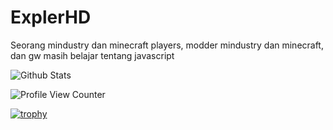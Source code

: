 # ExplerHD

Seorang mindustry dan minecraft players, modder mindustry dan minecraft, dan gw masih belajar tentang javascript

![Github Stats](https://github-readme-stats.vercel.app/api?username=ExplerHD&count_private=true&show_icons=true&include_all_commits=true&hide_border=false&count_private=true&theme=light&title_color=506e56&text_color=506e56)

![Profile View Counter](https://komarev.com/ghpvc/?username=ExplerHD)

[![trophy](https://github-profile-trophy.vercel.app/?username=ExplerHD)](https://github.com/ryo-ma/github-profile-trophy)


